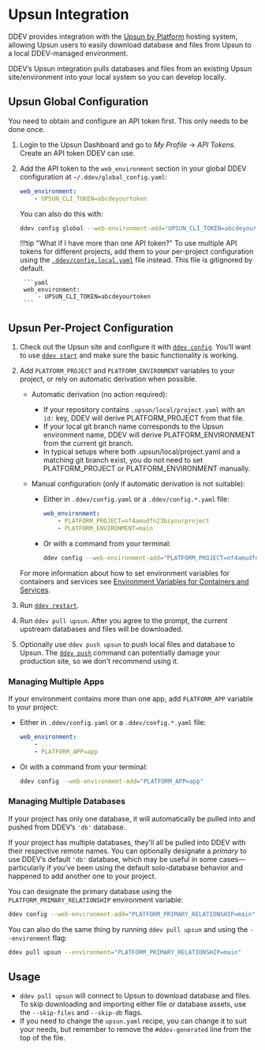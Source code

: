 # Upsun Integration

DDEV provides integration with the [Upsun by Platform](https://upsun.com/) hosting system, allowing Upsun users to easily download database and files from Upsun to a local DDEV-managed environment.

DDEV’s Upsun integration pulls databases and files from an existing Upsun site/environment into your local system so you can develop locally.

## Upsun Global Configuration

You need to obtain and configure an API token first. This only needs to be done once.

1. Login to the Upsun Dashboard and go to *My Profile* → *API Tokens*. Create an API token DDEV can use.
2. Add the API token to the `web_environment` section in your global DDEV configuration at `~/.ddev/global_config.yaml`:

    ```yaml
    web_environment:
        - UPSUN_CLI_TOKEN=abcdeyourtoken
    ```

    You can also do this with:

    ```bash
    ddev config global --web-environment-add="UPSUN_CLI_TOKEN=abcdeyourtoken"
    ```

    !!!tip "What if I have more than one API token?"
        To use multiple API tokens for different projects, add them to your per-project configuration using the [`.ddev/config.local.yaml`](../configuration/config.md#environmental-overrides) file instead. This file is gitignored by default.

        ```yaml
        web_environment:
            - UPSUN_CLI_TOKEN=abcdeyourtoken
        ```

## Upsun Per-Project Configuration

1. Check out the Upsun site and configure it with [`ddev config`](../usage/commands.md#config). You’ll want to use [`ddev start`](../usage/commands.md#start) and make sure the basic functionality is working.
2. Add `PLATFORM_PROJECT` and `PLATFORM_ENVIRONMENT` variables to your project, or rely on automatic derivation when possible.

    * Automatic derivation (no action required):
      * If your repository contains `.upsun/local/project.yaml` with an `id:` key, DDEV will derive PLATFORM_PROJECT from that file.
      * If your local git branch name corresponds to the Upsun environment name, DDEV will derive PLATFORM_ENVIRONMENT from the current git branch.
      * In typical setups where both .upsun/local/project.yaml and a matching git branch exist, you do not need to set PLATFORM_PROJECT or PLATFORM_ENVIRONMENT manually.

    * Manual configuration (only if automatic derivation is not suitable):
      * Either in `.ddev/config.yaml` or a `.ddev/config.*.yaml` file:

        ```yaml
        web_environment:
            - PLATFORM_PROJECT=nf4amudfn23biyourproject
            - PLATFORM_ENVIRONMENT=main
        ```

      * Or with a command from your terminal:

        ```bash
        ddev config --web-environment-add="PLATFORM_PROJECT=nf4amudfn23bi,PLATFORM_ENVIRONMENT=main"
        ```

    For more information about how to set environment variables for containers and services see [Environment Variables for Containers and Services](../extend/customization-extendibility.md#environment-variables-for-containers-and-services).

3. Run [`ddev restart`](../usage/commands.md#restart).
4. Run `ddev pull upsun`. After you agree to the prompt, the current upstream databases and files will be downloaded.
5. Optionally use `ddev push upsun` to push local files and database to Upsun. The [`ddev push`](../usage/commands.md#push) command can potentially damage your production site, so we don’t recommend using it.

### Managing Multiple Apps

If your environment contains more than one app, add `PLATFORM_APP` variable to your project:

* Either in `.ddev/config.yaml` or a `.ddev/config.*.yaml` file:

    ```yaml
    web_environment:
        - ...
        - PLATFORM_APP=app
    ```

* Or with a command from your terminal:

    ```bash
    ddev config --web-environment-add="PLATFORM_APP=app"
    ```

### Managing Multiple Databases

If your project has only one database, it will automatically be pulled into and pushed from DDEV’s `'db'` database.

If your project has multiple databases, they’ll all be pulled into DDEV with their respective remote names. You can optionally designate a *primary* to use DDEV’s default `'db'` database, which may be useful in some cases—particularly if you’ve been using the default solo-database behavior and happened to add another one to your project.

You can designate the primary database using the `PLATFORM_PRIMARY_RELATIONSHIP` environment variable:

```bash
ddev config --web-environment-add="PLATFORM_PRIMARY_RELATIONSHIP=main"
```

You can also do the same thing by running `ddev pull upsun` and using the `--environment` flag:

```bash
ddev pull upsun --environment="PLATFORM_PRIMARY_RELATIONSHIP=main"
```

## Usage

* `ddev pull upsun` will connect to Upsun to download database and files. To skip downloading and importing either file or database assets, use the `--skip-files` and `--skip-db` flags.
* If you need to change the `upsun.yaml` recipe, you can change it to suit your needs, but remember to remove the `#ddev-generated` line from the top of the file.
